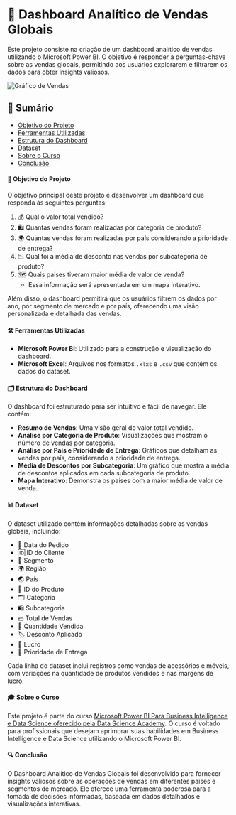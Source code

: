 # 🛒 Dashboard Analítico de Vendas Globais

Este projeto consiste na criação de um dashboard analítico de vendas utilizando o Microsoft Power BI. O objetivo é responder a perguntas-chave sobre as vendas globais, permitindo aos usuários explorarem e filtrarem os dados para obter insights valiosos.

![Gráfico de Vendas](img/img.png)


## 📑 Sumário
- [Objetivo do Projeto](#objetivo-do-projeto)
- [Ferramentas Utilizadas](#ferramentas-utilizadas)
- [Estrutura do Dashboard](#estrutura-do-dashboard)
- [Dataset](#dataset)
- [Sobre o Curso](#sobre-o-curso)
- [Conclusão](#conclusão)

#### 🎯 Objetivo do Projeto
O objetivo principal deste projeto é desenvolver um dashboard que responda às seguintes perguntas:

1. 💰 Qual o valor total vendido?
2. 🛍️ Quantas vendas foram realizadas por categoria de produto?
3. 🌍 Quantas vendas foram realizadas por país considerando a prioridade de entrega?
4. 📉 Qual foi a média de desconto nas vendas por subcategoria de produto?
5. 🗺️ Quais países tiveram maior média de valor de venda?
   - Essa informação será apresentada em um mapa interativo.

Além disso, o dashboard permitirá que os usuários filtrem os dados por ano, por segmento de mercado e por país, oferecendo uma visão personalizada e detalhada das vendas.

#### 🛠️ Ferramentas Utilizadas
- **Microsoft Power BI**: Utilizado para a construção e visualização do dashboard.
- **Microsoft Excel**: Arquivos nos formatos `.xlxs` e `.csv` que contém os dados do dataset.

#### 🗂️ Estrutura do Dashboard
O dashboard foi estruturado para ser intuitivo e fácil de navegar. Ele contém:

- **Resumo de Vendas**: Uma visão geral do valor total vendido.
- **Análise por Categoria de Produto**: Visualizações que mostram o número de vendas por categoria.
- **Análise por País e Prioridade de Entrega**: Gráficos que detalham as vendas por país, considerando a prioridade de entrega.
- **Média de Descontos por Subcategoria**: Um gráfico que mostra a média de descontos aplicados em cada subcategoria de produto.
- **Mapa Interativo**: Demonstra os países com a maior média de valor de venda.

#### 📊 Dataset
O dataset utilizado contém informações detalhadas sobre as vendas globais, incluindo:

- 📅 Data do Pedido
- 🆔 ID do Cliente
- 🎯 Segmento
- 🌍 Região
- 🌏 País
- 🛒 ID do Produto
- 🗂️ Categoria
- 🛍️ Subcategoria
- 💵 Total de Vendas
- 🔢 Quantidade Vendida
- 🏷️ Desconto Aplicado
- 💸 Lucro
- 🚚 Prioridade de Entrega

Cada linha do dataset inclui registros como vendas de acessórios e móveis, com variações na quantidade de produtos vendidos e nas margens de lucro.

#### 🎓 Sobre o Curso
Este projeto é parte do curso [Microsoft Power BI Para Business Intelligence e Data Science oferecido pela Data Science Academy](https://www.datascienceacademy.com.br/course/microsoft-power-bi-para-business-intelligence-e-data-science). O curso é voltado para profissionais que desejam aprimorar suas habilidades em Business Intelligence e Data Science utilizando o Microsoft Power BI.

#### 🔍 Conclusão
O Dashboard Analítico de Vendas Globais foi desenvolvido para fornecer insights valiosos sobre as operações de vendas em diferentes países e segmentos de mercado. Ele oferece uma ferramenta poderosa para a tomada de decisões informadas, baseada em dados detalhados e visualizações interativas.
